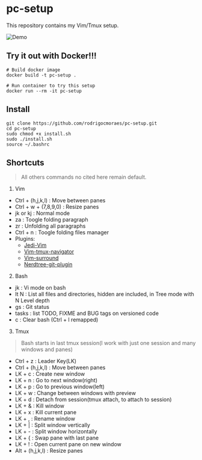 # pc-setup
This repository contains my Vim/Tmux setup.

![Demo](https://github.com/RodrigoCMoraes/pc-setup/blob/master/demo.PNG)

## Try it out with Docker!!!

```
# Build docker image
docker build -t pc-setup .

# Run container to try this setup
docker run --rm -it pc-setup
```

## Install

```
git clone https://github.com/rodrigocmoraes/pc-setup.git
cd pc-setup
sudo chmod +x install.sh
sudo ./install.sh
source ~/.bashrc
```

## Shortcuts
> All others commands no cited here remain default.

1. Vim
  * Ctrl + (h,j,k,l)     : Move between panes  
  * Ctrl + w + (7,8,9,0) : Resize panes
  * jk or kj             : Normal mode
  * za                   : Toogle folding paragraph
  * zr                   : Unfolding all paragraphs
  * Ctrl + n             : Toogle folding files manager
  * Plugins:
    - [Jedi-Vim](https://github.com/davidhalter/jedi-vim)
    - [Vim-tmux-navigator](https://github.com/christoomey/vim-tmux-navigator)
    - [Vim-surround](https://github.com/tpope/vim-surround)
    - [Nerdtree-git-plugin](https://github.com/Xuyuanp/nerdtree-git-plugin)

2. Bash
  * jk                   : Vi mode on bash
  * lt N                 : List all files and directories, hidden are included, in Tree mode with N Level depth  
  * gs                   : Git status
  * tasks                : list TODO, FIXME and BUG tags on versioned code
  * c                    : Clear bash (Ctrl + l remapped)
 
3. Tmux
> Bash starts in last tmux session(I work with just one session and many windows and panes)
  * Ctrl + z             : Leader Key(LK)
  * Ctrl + (h,j,k,l)     : Move between panes
  * LK + c               : Create new window
  * LK + n               : Go to next window(right)
  * LK + p               : Go to previous window(left)
  * LK + w               : Change between windows with preview
  * LK + d               : Detach from session(tmux attach, to attach to session)
  * LK + &               : Kill window
  * LK + x               : Kill current pane
  * LK + ,               : Rename window
  * LK + |               : Split window vertically
  * LK + -               : Split window horizontally
  * LK + {               : Swap pane with last pane
  * LK + !               : Open current pane on new window
  * Alt + (h,j,k,l)      : Resize panes
